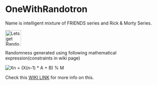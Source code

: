 # OneWithRandotron
Name is intelligent mixture of FRIENDS series and Rick &amp; Morty Series.

<img src="https://res.cloudinary.com/teepublic/image/private/s--HpLMVyqS--/t_Resized%20Artwork/c_fit,g_north_west,h_1054,w_1054/co_ffffff,e_outline:53/co_ffffff,e_outline:inner_fill:53/co_bbbbbb,e_outline:3:1000/c_mpad,g_center,h_1260,w_1260/b_rgb:eeeeee/c_limit,f_jpg,h_630,q_90,w_630/v1575091101/production/designs/6956962_0.jpg" alt="Lets get Random" height="50" width="50">

Randomness generated using following mathematical expression(constraints in wiki page)

<img src="https://wikimedia.org/api/rest_v1/media/math/render/svg/3cb567e2cfe84e4948885bbfb5e348f96293be70" alt="Xn = (X(n-1) * A + B) % M">

Check this <a href="https://en.wikipedia.org/wiki/Linear_congruential_generator#Parameters_in_common_use">WIKI LINK</a> for more info on this.
